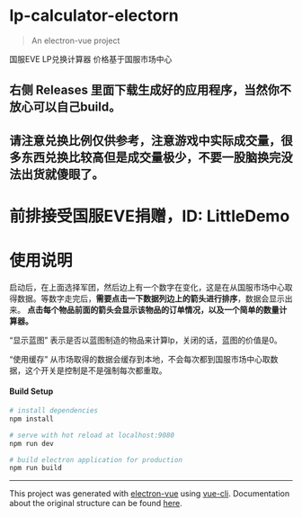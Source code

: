 # lp-calculator-electorn

> An electron-vue project

国服EVE LP兑换计算器 价格基于国服市场中心

## 右侧 Releases 里面下载生成好的应用程序，当然你不放心可以自己build。

## 请注意兑换比例仅供参考，注意游戏中实际成交量，很多东西兑换比较高但是成交量极少，不要一股脑换完没法出货就傻眼了。

# 前排接受国服EVE捐赠，ID: LittleDemo

# 使用说明

启动后，在上面选择军团，然后边上有一个数字在变化，这是在从国服市场中心取得数据。等数字走完后，**需要点击一下数据列边上的箭头进行排序**，数据会显示出来。
**点击每个物品前面的箭头会显示该物品的订单情况，以及一个简单的数量计算器。**

“显示蓝图” 表示是否以蓝图制造的物品来计算lp，关闭的话，蓝图的价值是0。

“使用缓存” 从市场取得的数据会缓存到本地，不会每次都到国服市场中心取数据，这个开关是控制是不是强制每次都重取。

#### Build Setup

``` bash
# install dependencies
npm install

# serve with hot reload at localhost:9080
npm run dev

# build electron application for production
npm run build


```

---

This project was generated with [electron-vue](https://github.com/SimulatedGREG/electron-vue) using [vue-cli](https://github.com/vuejs/vue-cli). Documentation about the original structure can be found [here](https://simulatedgreg.gitbooks.io/electron-vue/content/index.html).
